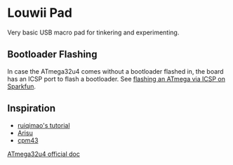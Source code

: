 # Louwii Pad

Very basic USB macro pad for tinkering and experimenting.

## Bootloader Flashing

In case the ATmega32u4 comes without a bootloader flashed in, the board has an ICSP port to flash a bootloader. See [flashing an ATmega via ICSP on Sparkfun](https://learn.sparkfun.com/tutorials/installing-an-arduino-bootloader/all).

## Inspiration

* [ruiqimao's tutorial](https://github.com/ruiqimao/keyboard-pcb-guide)
* [Arisu](https://github.com/FateNozomi/arisu-pcb)
* [cpm43](https://github.com/Gtrx0/cpm43)

[ATmega32u4 official doc](http://ww1.microchip.com/downloads/en/devicedoc/atmel-7766-8-bit-avr-atmega16u4-32u4_datasheet.pdf)

